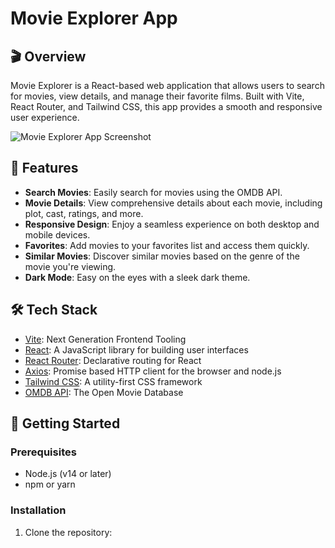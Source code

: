 # Movie Explorer App

## 🎬 Overview

Movie Explorer is a React-based web application that allows users to search for movies, view details, and manage their favorite films. Built with Vite, React Router, and Tailwind CSS, this app provides a smooth and responsive user experience.

![Movie Explorer App Screenshot](screenshot.png)

## 🌟 Features

- **Search Movies**: Easily search for movies using the OMDB API.
- **Movie Details**: View comprehensive details about each movie, including plot, cast, ratings, and more.
- **Responsive Design**: Enjoy a seamless experience on both desktop and mobile devices.
- **Favorites**: Add movies to your favorites list and access them quickly.
- **Similar Movies**: Discover similar movies based on the genre of the movie you're viewing.
- **Dark Mode**: Easy on the eyes with a sleek dark theme.

## 🛠 Tech Stack

- [Vite](https://vitejs.dev/): Next Generation Frontend Tooling
- [React](https://reactjs.org/): A JavaScript library for building user interfaces
- [React Router](https://reactrouter.com/): Declarative routing for React
- [Axios](https://axios-http.com/): Promise based HTTP client for the browser and node.js
- [Tailwind CSS](https://tailwindcss.com/): A utility-first CSS framework
- [OMDB API](http://www.omdbapi.com/): The Open Movie Database

## 🚀 Getting Started

### Prerequisites

- Node.js (v14 or later)
- npm or yarn

### Installation

1. Clone the repository:
